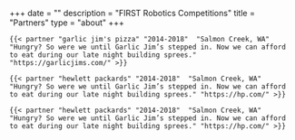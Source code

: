 +++
date = ""
description = "FIRST Robotics Competitions"
title = "Partners"
type = "about"
+++

    {{< partner "garlic jim's pizza" "2014-2018"  "Salmon Creek, WA" "Hungry? So were we until Garlic Jim’s stepped in. Now we can afford to eat during our late night building sprees." "https://garlicjims.com/" >}}

    {{< partner "hewlett packards" "2014-2018"  "Salmon Creek, WA" "Hungry? So were we until Garlic Jim’s stepped in. Now we can afford to eat during our late night building sprees." "https://hp.com/" >}}

    {{< partner "hewlett packards" "2014-2018"  "Salmon Creek, WA" "Hungry? So were we until Garlic Jim’s stepped in. Now we can afford to eat during our late night building sprees." "https://hp.com/" >}}
